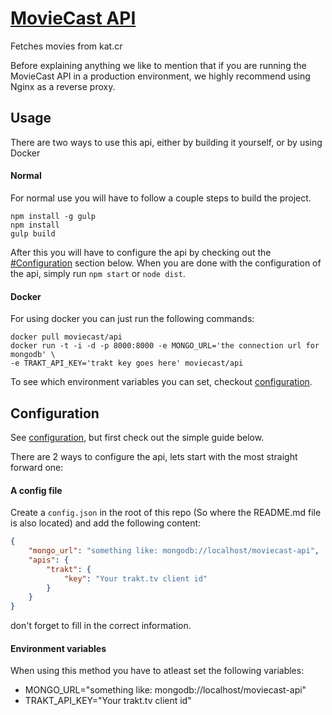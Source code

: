 # [MovieCast API](https://github.com/MovieCast/api)
Fetches movies from kat.cr

Before explaining anything we like to mention that if you are running the MovieCast API in a production environment, we highly recommend using Nginx as a reverse proxy.

## Usage
There are two ways to use this api, either by building it yourself, or by using Docker

#### Normal
For normal use you will have to follow a couple steps to build the project.
```
npm install -g gulp
npm install
gulp build
```
After this you will have to configure the api by checking out the [#Configuration](#configuration) section below.
When you are done with the configuration of the api, simply run `npm start` or `node dist`.

#### Docker
For using docker you can just run the following commands:
```
docker pull moviecast/api
docker run -t -i -d -p 8000:8000 -e MONGO_URL='the connection url for mongodb' \
-e TRAKT_API_KEY='trakt key goes here' moviecast/api
```
To see which environment variables you can set, checkout [configuration](https://github.com/MovieCast/api/wiki/Configuration).

## Configuration
See [configuration](https://github.com/MovieCast/api/wiki/Configuration), but first check out the simple guide below.

There are 2 ways to configure the api, lets start with the most straight forward one:
#### A config file
Create a `config.json` in the root of this repo (So where the README.md file is also located) and add the following content:
```json
{
    "mongo_url": "something like: mongodb://localhost/moviecast-api",
    "apis": {
        "trakt": {
            "key": "Your trakt.tv client id"
        }
    }
}
```
don't forget to fill in the correct information.

#### Environment variables
When using this method you have to atleast set the following variables:
  - MONGO_URL="something like: mongodb://localhost/moviecast-api"
  - TRAKT_API_KEY="Your trakt.tv client id"


